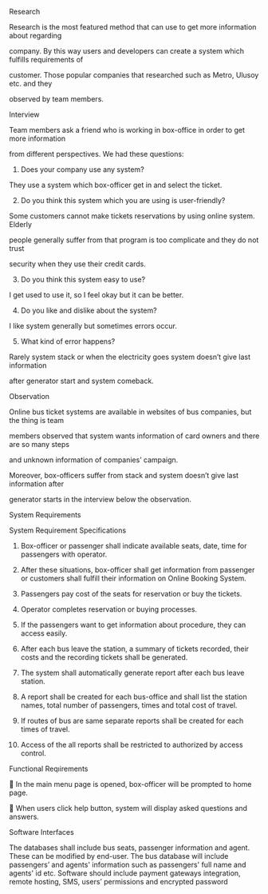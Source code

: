 Research

Research is the most featured method that can use to get more information about regarding

company. By this way users and developers can create a system which fulfills requirements of

customer. Those popular companies that researched such as Metro, Ulusoy etc. and they

observed by team members.

Interview

Team members ask a friend who is working in box-office in order to get more information

from different perspectives. We had these questions:

1. Does your company use any system?

They use a system which box-officer get in and select the ticket.

2. Do you think this system which you are using is user-friendly?

Some customers cannot make tickets reservations by using online system. Elderly

people generally suffer from that program is too complicate and they do not trust

security when they use their credit cards.

3. Do you think this system easy to use?

I get used to use it, so I feel okay but it can be better.

4. Do you like and dislike about the system?

I like system generally but sometimes errors occur.

5. What kind of error happens?

Rarely system stack or when the electricity goes system doesn’t give last information

after generator start and system comeback.

Observation

Online bus ticket systems are available in websites of bus companies, but the thing is team

members observed that system wants information of card owners and there are so many steps

and unknown information of companies’ campaign.

Moreover, box-officers suffer from stack and system doesn’t give last information after

generator starts in the interview below the observation.

System Requirements

System Requirement Specifications

1.	Box-officer or passenger shall indicate available seats, date, time for passengers with operator.

2.	After these situations, box-officer shall get information from passenger or customers shall fulfill their information on Online Booking System.

3.	Passengers pay cost of the seats for reservation or buy the tickets.

4.	Operator completes reservation or buying processes.

5.	If the passengers want to get information about procedure, they can access easily.

6.	After each bus leave the station, a summary of tickets recorded, their costs and the recording tickets shall be generated.

7.	The system shall automatically generate report after each bus leave station.

8.	A report shall be created for each bus-office and shall list the station names, total number of passengers, times and total cost of travel.

9.	If routes of bus are same separate reports shall be created for each times of travel.

10. Access of the all reports shall be restricted to authorized by access control.

Functional Reqıirements

	In the main menu page is opened, box-officer will be prompted to home page. 

	When users click help button, system will display asked questions and answers.

Software Interfaces

The databases shall include bus seats, passenger information and agent. These can be modified by end-user. The bus database will include passengers’ and agents' information such as passengers' full name and agents' id etc.
Software should include payment gateways integration, remote hosting, SMS, users’ permissions and encrypted password
